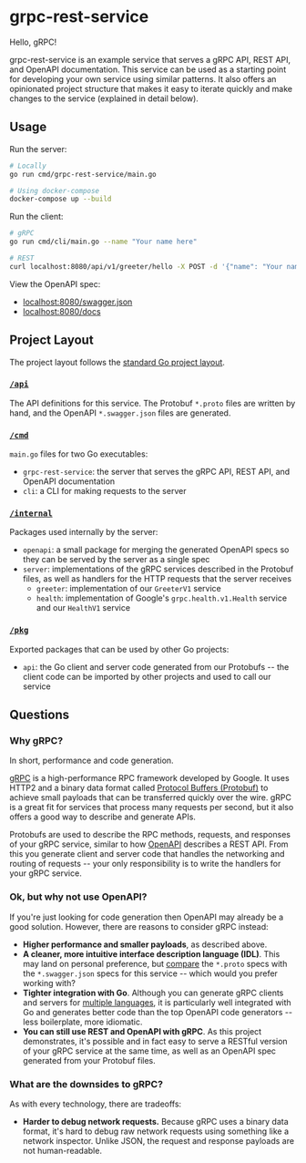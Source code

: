 # grpc-rest-service

Hello, gRPC!

grpc-rest-service is an example service that serves a gRPC API, REST API, and OpenAPI documentation. This service can be used as a starting point for developing your own service using similar patterns. It also offers an opinionated project structure that makes it easy to iterate quickly and make changes to the service (explained in detail below).

## Usage

Run the server:

```sh
# Locally
go run cmd/grpc-rest-service/main.go

# Using docker-compose
docker-compose up --build
```

Run the client:

```sh
# gRPC
go run cmd/cli/main.go --name "Your name here"

# REST
curl localhost:8080/api/v1/greeter/hello -X POST -d '{"name": "Your name here"}'
```

View the OpenAPI spec:

- [localhost:8080/swagger.json](localhost:8080/swagger.json)
- [localhost:8080/docs](localhost:8080/docs)

## Project Layout

The project layout follows the [standard Go project layout](https://github.com/golang-standards/project-layout).

### [`/api`](/tree/master/api)

The API definitions for this service. The Protobuf `*.proto` files are written by hand, and the OpenAPI `*.swagger.json` files are generated.

### [`/cmd`](/tree/master/cmd)

`main.go` files for two Go executables:

- `grpc-rest-service`: the server that serves the gRPC API, REST API, and OpenAPI documentation
- `cli`: a CLI for making requests to the server

### [`/internal`](/tree/master/internal)

Packages used internally by the server:

- `openapi`: a small package for merging the generated OpenAPI specs so they can be served by the server as a single spec
- `server`: implementations of the gRPC services described in the Protobuf files, as well as handlers for the HTTP requests that the server receives
  - `greeter`: implementation of our `GreeterV1` service
  - `health`: implementation of Google's `grpc.health.v1.Health` service and our `HealthV1` service

### [`/pkg`](/tree/master/pkg)

Exported packages that can be used by other Go projects:

- `api`: the Go client and server code generated from our Protobufs -- the client code can be imported by other projects and used to call our service

## Questions

### Why gRPC?

In short, performance and code generation.

[gRPC](https://grpc.io/) is a high-performance RPC framework developed by Google. It uses HTTP2 and a binary data format called [Protocol Buffers (Protobuf)](https://developers.google.com/protocol-buffers) to achieve small payloads that can be transferred quickly over the wire. gRPC is a great fit for services that process many requests per second, but it also offers a good way to describe and generate APIs.

Protobufs are used to describe the RPC methods, requests, and responses of your gRPC service, similar to how [OpenAPI](https://swagger.io/docs/specification/about/) describes a REST API. From this you generate client and server code that handles the networking and routing of requests -- your only responsibility is to write the handlers for your gRPC service.

### Ok, but why not use OpenAPI?

If you're just looking for code generation then OpenAPI may already be a good solution. However, there are reasons to consider gRPC instead:

- **Higher performance and smaller payloads**, as described above.
- **A cleaner, more intuitive interface description language (IDL)**. This may land on personal preference, but [compare](tree/master/api) the `*.proto` specs with the `*.swagger.json` specs for this service -- which would you prefer working with?
- **Tighter integration with Go**. Although you can generate gRPC clients and servers for [multiple languages](https://grpc.io/docs/), it is particularly well integrated with Go and generates better code than the top OpenAPI code generators -- less boilerplate, more idiomatic.
- **You can still use REST and OpenAPI with gRPC**. As this project demonstrates, it's possible and in fact easy to serve a RESTful version of your gRPC service at the same time, as well as an OpenAPI spec generated from your Protobuf files.

### What are the downsides to gRPC?

As with every technology, there are tradeoffs:

- **Harder to debug network requests.** Because gRPC uses a binary data format, it's hard to debug raw network requests using something like a network inspector. Unlike JSON, the request and response payloads are not human-readable.


